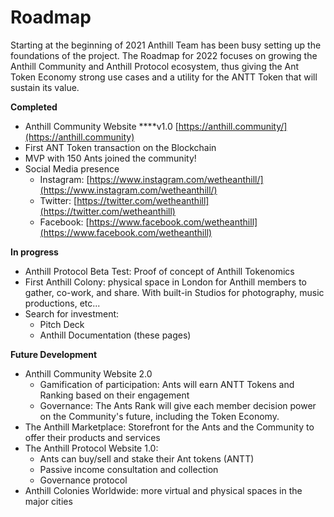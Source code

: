 # Roadmap

Starting at the beginning of 2021 Anthill Team has been busy setting up the foundations of the project. The Roadmap for 2022 focuses on growing the Anthill Community and Anthill Protocol ecosystem, thus giving the Ant Token Economy strong use cases and a utility for the ANTT Token that will sustain its value.

**Completed**

* Anthill Community Website \*\*\*\*v1.0 [https://anthill.community/](https://anthill.community)
* First ANT Token transaction on the Blockchain
* MVP with 150 Ants joined the community!
* Social Media presence
  * Instagram: [https://www.instagram.com/wetheanthill/](https://www.instagram.com/wetheanthill/)
  * Twitter: [https://twitter.com/wetheanthill](https://twitter.com/wetheanthill)
  * Facebook: [https://www.facebook.com/wetheanthill](https://www.facebook.com/wetheanthill)

**In progress**

* Anthill Protocol Beta Test: Proof of concept of Anthill Tokenomics
* First Anthill Colony: physical space in London for Anthill members to gather, co-work, and share. With built-in Studios for photography, music productions, etc...
* Search for investment:
  * Pitch Deck
  * Anthill Documentation (these pages)

**Future Development**

* Anthill Community Website 2.0
  * Gamification of participation: Ants will earn ANTT Tokens and Ranking based on their engagement
  * Governance: The Ants Rank will give each member decision power on the Community's future, including the Token Economy.
* The Anthill Marketplace: Storefront for the Ants and the Community to offer their products and services
* The Anthill Protocol Website 1.0:
  * Ants can buy/sell and stake their Ant tokens (ANTT)
  * Passive income consultation and collection
  * Governance protocol
* Anthill Colonies Worldwide: more virtual and physical spaces in the major cities
